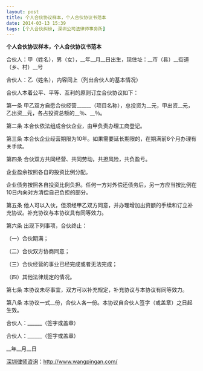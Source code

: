 ```yaml
---
layout: post
title: 个人合伙协议样本，个人合伙协议书范本
date: 2014-03-13 15:39
tags: [个人合伙纠纷, 深圳公司法律师事务所]
---
```

<strong>个人合伙协议样本，个人合伙协议书范本</strong>

合伙人：甲（姓名），男（女），__年__月__日出生，现住址：__市（县）__街道（乡、村）__号

合伙人：乙（姓名），内容同上（列出合伙人的基本情况）

合伙人本着公平、平等、互利的原则订立合伙协议如下：

第一条 甲乙双方自愿合伙经营______（项目名称），总投资为__元，甲出资__元，乙出资__元，各占投资总额的__％、__％。

第二条 本合伙依法组成合伙企业，由甲负责办理工商登记。

第三条 本合伙企业经营期限为10年。如果需要延长期限的，在期满前6个月办理有关手续。

第四条 合伙双方共同经营、共同劳动，共担风险，共负盈亏。

企业盈余按照各自的投资比例分配。

企业债务按照各自投资比例负担。任何一方对外偿还债务后，另一方应当按比例在10日内向对方清偿自己负担的部分。

第五条 他人可以入伙，但须经甲乙双方同意，并办理增加出资额的手续和订立补充协议。补充协议与本协议具有同等效力。

第六条 出现下列事项，合伙终止：

（一）合伙期满；

（二）合伙双方协商同意；

（三）合伙经营的事业已经完成或者无法完成；

（四）其他法律规定的情况。

第七条 本协议未尽事宜，双方可以补充规定，补充协议与本协议有同等效力。

第八条 本协议一式__份，合伙人各一份。本协议自合伙人签字（或盖章）之日起生效。

合伙人：______（签字或盖章）

合伙人：______（签字或盖章）

__年__月__日

<a href="http://www.wangpingan.com/">深圳律师咨询</a>：<a href="http://www.wangpingan.com/">http://www.wangpingan.com/</a>

